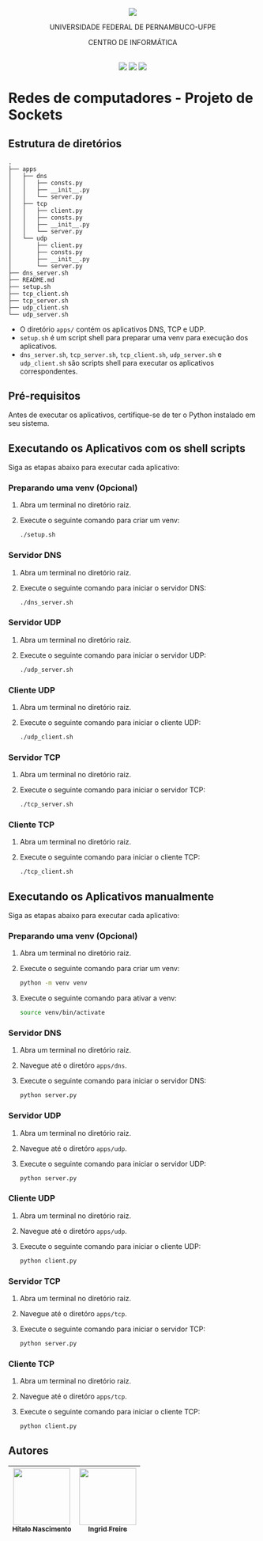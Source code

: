 <p align="center">
  <img align="center" src='https://user-images.githubusercontent.com/54161035/200095500-d5fec4ba-c97e-4f19-9e39-6764418a736b.png' />
</p>
<p align="center">UNIVERSIDADE FEDERAL DE PERNAMBUCO-UFPE</p>
<p align="center">CENTRO DE INFORMÁTICA</p>

##

<p align="center">
  <img align="center" src='https://img.shields.io/badge/status-development-blue' />
  <img align="center" src='https://img.shields.io/badge/version-1.0-blue' />
  <img align="center" src='https://img.shields.io/badge/release%20date-setember/2023-blue' />
</p>

# Redes de computadores - Projeto de Sockets

## Estrutura de diretórios

```
.
├── apps
│   ├── dns
│   │   ├── consts.py
│   │   ├── __init__.py
│   │   └── server.py
│   ├── tcp
│   │   ├── client.py
│   │   ├── consts.py
│   │   ├── __init__.py
│   │   └── server.py
│   └── udp
│       ├── client.py
│       ├── consts.py
│       ├── __init__.py
│       └── server.py
├── dns_server.sh
├── README.md
├── setup.sh
├── tcp_client.sh
├── tcp_server.sh
├── udp_client.sh
└── udp_server.sh

```

- O diretório `apps/` contém os aplicativos DNS, TCP e UDP.
- `setup.sh` é um script shell para preparar uma venv para execução dos aplicativos.
- `dns_server.sh`, `tcp_server.sh`, `tcp_client.sh`, `udp_server.sh` e `udp_client.sh` são scripts shell para executar os aplicativos correspondentes.

## Pré-requisitos

Antes de executar os aplicativos, certifique-se de ter o Python instalado em seu sistema.

## Executando os Aplicativos com os shell scripts

Siga as etapas abaixo para executar cada aplicativo:

### Preparando uma venv (Opcional)

1. Abra um terminal no diretório raiz.

2. Execute o seguinte comando para criar um venv:

    ```bash
    ./setup.sh

### Servidor DNS

1. Abra um terminal no diretório raiz.

2. Execute o seguinte comando para iniciar o servidor DNS:

   ```bash
   ./dns_server.sh

### Servidor UDP

1. Abra um terminal no diretório raiz.

2. Execute o seguinte comando para iniciar o servidor UDP:

   ```bash
   ./udp_server.sh

### Cliente UDP

1. Abra um terminal no diretório raiz.

2. Execute o seguinte comando para iniciar o cliente UDP:

   ```bash
   ./udp_client.sh

### Servidor TCP

1. Abra um terminal no diretório raiz.

2. Execute o seguinte comando para iniciar o servidor TCP:

   ```bash
   ./tcp_server.sh

### Cliente TCP

1. Abra um terminal no diretório raiz.

2. Execute o seguinte comando para iniciar o cliente TCP:

   ```bash
   ./tcp_client.sh

## Executando os Aplicativos manualmente

Siga as etapas abaixo para executar cada aplicativo:

### Preparando uma venv (Opcional)

1. Abra um terminal no diretório raiz.

2. Execute o seguinte comando para criar um venv:

    ```bash
    python -m venv venv
   
3. Execute o seguinte comando para ativar a venv:

    ```bash
    source venv/bin/activate

### Servidor DNS

1. Abra um terminal no diretório raiz.

2. Navegue até o diretóro `apps/dns`.

3. Execute o seguinte comando para iniciar o servidor DNS:

   ```bash
   python server.py

### Servidor UDP

1. Abra um terminal no diretório raiz.

2. Navegue até o diretóro `apps/udp`.

3. Execute o seguinte comando para iniciar o servidor UDP:

   ```bash
   python server.py

### Cliente UDP

1. Abra um terminal no diretório raiz.

2. Navegue até o diretóro `apps/udp`.

3. Execute o seguinte comando para iniciar o cliente UDP:

   ```bash
   python client.py

### Servidor TCP

1. Abra um terminal no diretório raiz.

2. Navegue até o diretóro `apps/tcp`.

3. Execute o seguinte comando para iniciar o servidor TCP:

   ```bash
   python server.py

### Cliente TCP

1. Abra um terminal no diretório raiz.

2. Navegue até o diretóro `apps/tcp`.

3. Execute o seguinte comando para iniciar o cliente TCP:

   ```bash
   python client.py

## Autores

| [<img src="https://avatars.githubusercontent.com/u/54161035?v=4" width=115><br><sub>Hítalo Nascimento</sub>](https://github.com/HitaloNasc) | [<img src="https://avatars.githubusercontent.com/u/100882928?v=4" width=115><br><sub>Ingrid Freire</sub>](https://github.com/ingridfsl) | 
| :--------------------------------------------------------------------------------------------------------------------------------------------: | :----------------------------------------------------------------------------------------------------------------------------------------: |
